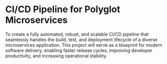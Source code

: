 # CI/CD Pipeline for Polyglot Microservices

To create a fully automated, robust, and scalable CI/CD pipeline that seamlessly handles the build, test, and deployment lifecycle of a diverse microservices application. This project will serve as a blueprint for modern software delivery, enabling faster release cycles, improving developer productivity, and increasing operational stability.
